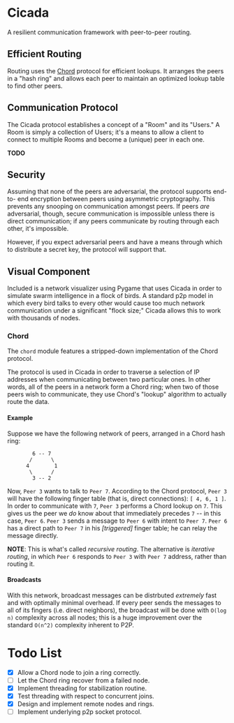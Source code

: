 # Cicada #
A resilient communication framework with peer-to-peer routing.

## Efficient Routing ##
Routing uses the
[Chord](https://pdos.csail.mit.edu/papers/chord:sigcomm01/chord_sigcomm.pdf)
protocol for efficient lookups. It arranges the peers in a "hash ring" and
allows each peer to maintain an optimized lookup table to find other peers.

## Communication Protocol ##
The Cicada protocol establishes a concept of a "Room" and its "Users." A Room
is simply a collection of Users; it's a means to allow a client to connect to
multiple Rooms and become a (unique) peer in each one.

**TODO**

## Security ##
Assuming that none of the peers are adversarial, the protocol supports end-to-
end encryption between peers using asymmetric cryptography. This prevents any
snooping on communication amongst peers. If peers _are_ adversarial, though,
secure communication is impossible unless there is direct communication; if any
peers communicate by routing through each other, it's impossible.

However, if you expect adversarial peers and have a means through which to 
distribute a secret key, the protocol will support that.

## Visual Component ##
Included is a network visualizer using Pygame that uses Cicada in order to
simulate swarm intelligence in a flock of birds. A standard p2p model in which
every bird talks to every other would cause too much network communication
under a significant "flock size;" Cicada allows this to work with thousands of
nodes.

### Chord ###
The `chord` module features a stripped-down implementation of the Chord
protocol.

The protocol is used in Cicada in order to traverse a selection of IP addresses
when communicating between two particular ones. In other words, all of the peers
in a network form a Chord ring; when two of those peers wish to communicate,
they use Chord's "lookup" algorithm to actually route the data.

#### Example ####
Suppose we have the following network of peers, arranged in a Chord hash ring:

            6 -- 7
           /      \
          4        1
           \      /
            3 -- 2

Now, `Peer 3` wants to talk to `Peer 7`. According to the Chord protocol, `Peer
3` will have the following finger table (that is, direct connections): `[ 4, 6,
1 ]`. In order to communicate with `7`, `Peer 3` performs a Chord lookup on
`7`. This gives us the peer we *do* know about that immediately precedes `7` --
in this case, `Peer 6`. `Peer 3` sends a message to `Peer 6` with intent to
`Peer 7`. `Peer 6` has a direct path to `Peer 7` in his *[triggered]* finger
table; he can relay the message directly.

**NOTE**: This is what's called _recursive routing_. The alternative is
      _iterative routing_, in which `Peer 6` responds to `Peer 3` with `Peer 7`
      address, rather than routing it.

#### Broadcasts ####
With this network, broadcast messages can be distrbuted _extremely_ fast and
with optimally minimal overhead. If every peer sends the messages to all of its
fingers (i.e. direct neighbors), the broadcast will be done with `O(log n)`
complexity across all nodes; this is a huge improvement over the standard
`O(n^2)` complexity inherent to P2P.

# Todo List #
- [x] Allow a Chord node to join a ring correctly.
- [ ] Let the Chord ring recover from a failed node.
- [x] Implement threading for stabilization routine.
- [x] Test threading with respect to concurrent joins. 
- [x] Design and implement remote nodes and rings.
- [ ] Implement underlying p2p socket protocol.

